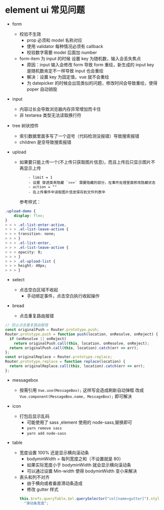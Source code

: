 # element ui 常见问题

- form
  - 校验不生效
    - prop 必须和 model 名称对应
    - 使用 validator 每种情况必须有 callback
    - 校验数字需要 model 后面加 number
  - form-item 为 input 的时候 设置 key 为随机数，输入会丢失焦点
    - 原因：input 输入会修改 form 导致 form 重绘，新生成的 input key 是随机数肯定不一样导致 input 也会重绘
    - 解决：设置 key 为固定值，vue 就不会重绘
    - 为 datepicker 的时候会出现类似的问题，修改时间会导致重绘，使得 poper 自动销毁
- input
  - 内容过长会导致浏览器内存异常增加而卡住
  - 非 textarea 类型无法读取换行符
- tree 树状控件
  - 索引数据里面多写了一个逗号（代码检测没报错）导致搜索报错
  - children 是空导致搜索报错
- upload

  - 如果要只能上传一个(不上传只获取图片信息)，而且上传后只显示图片不再显示上传

            - limit = 1
            - 设置 穿透类来隐藏 `>>>` 需要隐藏的部分，在事件处理里面修改隐藏状态
            - action = ""
            - 在上传事件中读取图片信息保存到文件列表中

    参考样式：

```css
.upload-demo {
    display: flex;
}
> > > .el-list-enter-active,
> > > .el-list-leave-active {
> > > transition: none;
> > > }
> > > .el-list-enter,
> > > .el-list-leave-active {
> > > opacity: 0;
> > > }
> > > .el-upload-list {
> > > height: 40px;
> > > }

```

- select

  - 点击空白区域不收起
    - 手动绑定事件，点击空白执行收起操作

- bread
  - 点击重复路由报错

```js
// 防止点击重复路由报错
const originalPush = Router.prototype.push;
Router.prototype.push = function push(location, onResolve, onReject) {
  if (onResolve || onReject)
    return originalPush.call(this, location, onResolve, onReject);
  return originalPush.call(this, location).catch(err => err);
};
const originalReplace = Router.prototype.replace;
Router.prototype.replace = function replace(location) {
  return originalReplace.call(this, location).catch(err => err);
};
```

- messagebox
  - 按需引用 `Vue.use(MessageBox);` 这样写会造成刷新自动弹框 改成 `Vue.component(MessageBox.name, MessageBox);` 即可解决
- icon

  - 打包后显示乱码
    - 可能使用了 sass ,element 使用的 node-sass,替换即可
    - `yarn remove sass`
    - `yarn add node-sass`

- table
  - 宽度设置 100% 还是显示横向滚动条
    - bodyminWidth = 每列宽度之和（不设置就是 80）
    - 如果实际宽度小于 bodyminWidth 就会显示横向滚动条
    - 可以通过设置 Min-width 使得 bodyminWidth 变小来解决
  - 表头和列不对齐
    - 由于横向或者垂直滑动条造成
    - 修改 gutter 样式
    ```js
    this.$refs.queryTable.$el.querySelector("col[name=gutter]").style.width =
      "滑动条宽度";
    ```
